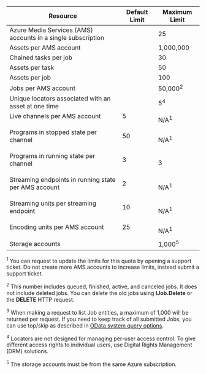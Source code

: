 Resource|Default Limit|Maximum Limit
---|---|---
Azure Media Services (AMS) accounts in a single subscription||25
Assets per AMS account||1,000,000
Chained tasks per job||30
Assets per task||50
Assets per job||100
Jobs per AMS account ||50,000<sup>2</sup>
Unique locators associated with an asset at one time||5<sup>4</sup>
Live channels per AMS account </p></td>|5</p></td>|N/A<sup>1</sup>
Programs in stopped state per channel </p></td>|50</p></td>|N/A<sup>1</sup>
Programs in running state per channel </p></td>|3</p></td>|3
Streaming endpoints in running state per AMS account</p></td>|2</p></td>|N/A<sup>1</sup>
Streaming units per streaming endpoint </p></td>|10 </p></td>|N/A<sup>1</sup>
Encoding units per AMS account </p></td>|25</p></td>|N/A<sup>1</sup>
Storage accounts | |1,000<sup>5</sup>

<sup>1</sup> You can request to update the limits for this quota by opening a support ticket. Do not create more AMS accounts to increase limits, instead submit a support ticket.

<sup>2</sup> This number includes queued, finished, active, and canceled jobs. It does not include deleted jobs. You can delete the old jobs using **IJob.Delete** or the **DELETE** HTTP request.

<sup>3</sup> When making a request to list Job entities, a maximum of 1,000 will be returned per request. If you need to keep track of all submitted Jobs, you can use top/skip as described in [OData system query options](http://msdn.microsoft.com/zh-cn/library/gg309461.aspx).

<sup>4</sup> Locators are not designed for managing per-user access control. To give different access rights to individual users, use Digital Rights Management (DRM) solutions.

<sup>5</sup> The storage accounts must be from the same Azure subscription.
